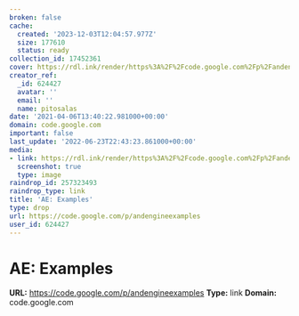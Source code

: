 ```yaml
---
broken: false
cache:
  created: '2023-12-03T12:04:57.977Z'
  size: 177610
  status: ready
collection_id: 17452361
cover: https://rdl.ink/render/https%3A%2F%2Fcode.google.com%2Fp%2Fandengineexamples
creator_ref:
  _id: 624427
  avatar: ''
  email: ''
  name: pitosalas
date: '2021-04-06T13:40:22.981000+00:00'
domain: code.google.com
important: false
last_update: '2022-06-23T22:43:23.861000+00:00'
media:
- link: https://rdl.ink/render/https%3A%2F%2Fcode.google.com%2Fp%2Fandengineexamples
  screenshot: true
  type: image
raindrop_id: 257323493
raindrop_type: link
title: 'AE: Examples'
type: drop
url: https://code.google.com/p/andengineexamples
user_id: 624427
---
```


# AE: Examples

**URL:** https://code.google.com/p/andengineexamples
**Type:** link
**Domain:** code.google.com
